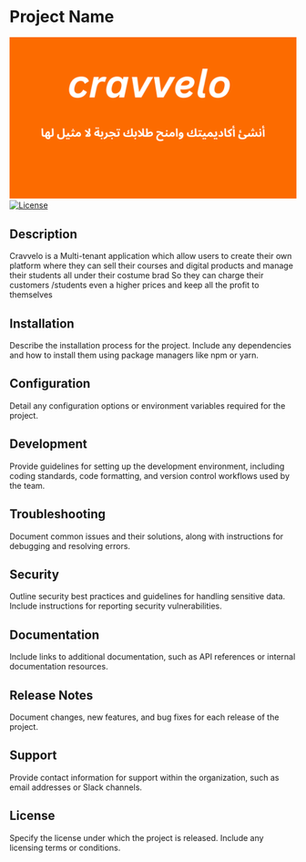 # Project Name

![Cravvelo Logo](./apps/website/public/opengraph-image.png)
[![License](https://img.shields.io/badge/license-MIT-blue.svg)](LICENSE)

## Description

Cravvelo is a Multi-tenant application which allow users to create their own platform where they can sell their courses and digital products and manage their students all under their costume brad
So they can charge their customers /students even a higher prices and keep all the profit to themselves

## Installation

Describe the installation process for the project. Include any dependencies and how to install them using package managers like npm or yarn.

## Configuration

Detail any configuration options or environment variables required for the project.

## Development

Provide guidelines for setting up the development environment, including coding standards, code formatting, and version control workflows used by the team.

## Troubleshooting

Document common issues and their solutions, along with instructions for debugging and resolving errors.

## Security

Outline security best practices and guidelines for handling sensitive data. Include instructions for reporting security vulnerabilities.

## Documentation

Include links to additional documentation, such as API references or internal documentation resources.

## Release Notes

Document changes, new features, and bug fixes for each release of the project.

## Support

Provide contact information for support within the organization, such as email addresses or Slack channels.

## License

Specify the license under which the project is released. Include any licensing terms or conditions.
